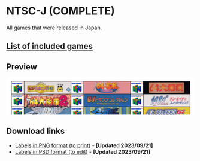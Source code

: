 # NTSC-J (COMPLETE)

All games that were released in Japan.

## [List of included games](files/ntsc-j-games.txt)

## Preview

![NTSC-J preview](img/ntsc-j-preview.png)

## Download links

- [Labels in PNG format (to print)](files/ntsc-j-images.zip) - **[Updated 2023/09/21]**
- [Labels in PSD format (to edit)](files/ntsc-j-templates.zip) - **[Updated 2023/09/21]**
